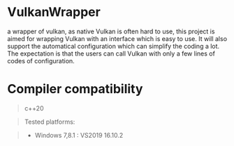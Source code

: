 # VulkanWrapper
 a wrapper of vulkan, as native Vulkan is often hard to use,
 this project is aimed for wrapping Vulkan with an interface which
 is easy to use.
 It will also support the automatical configuration which can
 simplify the coding a lot.
 The expectation is that the users can call Vulkan with only a 
 few lines of codes of configuration.

# Compiler compatibility
> c++20

> Tested platforms:

> - Windows 7,8.1 : VS2019 16.10.2